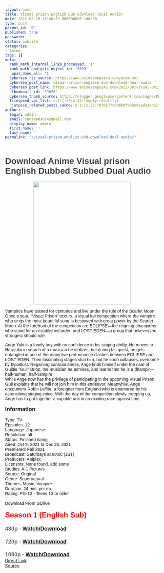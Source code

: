 ```yaml
---
layout: post
title: Visual prison English Dub Download (Dual Audio)
date: 2022-08-16 16:40:23.000000000 +00:00
type: post
parent_id: '0'
published: true
password: ''
status: publish
categories:
- Anime
tags: []
meta:
  rank_math_internal_links_processed: '1'
  rank_math_analytic_object_id: '5690'
  _wpas_done_all: '1'
  cyberseo_rss_source: https://www.animesenpai4u.com/atom.xml
  cyberseo_post_name: visual-prison-english-dub-download-dual-audio
  cyberseo_post_link: https://www.animesenpai4u.com/2022/08/visual-prison-english-dub-download-dual.html
  _thumbnail_id: '29620'
  cyberseo_thumb_source: https://blogger.googleusercontent.com/img/b/R29vZ2xl/AVvXsEgUWy59pQXOloUserRGJ-_4UiIeOCTiNqiDH_EyaXHd6SwuhOTiOyV-o7N2LNrFDW24O1NKRsoJC1OLkDcRfPfafMGgBFI6zFd4BGkCzGOcVCDBFWAZGTfYyzbjSIgWHuj6bi4sl0c24isFPyPdcewfIY8jrr-XjRlMb2i5clvDjFEy3TKD5D6jv_H4/w320-h400/haruined_me-20220816-0001.jpg
  litespeed_vpi_list: a:1:{i:0;s:12:"empty result";}
  _jetpack_related_posts_cache: a:1:{s:32:"8f6677c9d6b0f903e98ad32ec61f8deb";a:2:{s:7:"expires";i:1663409981;s:7:"payload";a:3:{i:0;a:1:{s:2:"id";i:29615;}i:1;a:1:{s:2:"id";i:29668;}i:2;a:1:{s:2:"id";i:29487;}}}}
author:
  login: admin
  email: senseads014@gmail.com
  display_name: admin
  first_name: ''
  last_name: ''
permalink: "/visual-prison-english-dub-download-dual-audio/"
---
```

<h1 style="text-align: left;"><span style="color: #444444; font-family: arial;">Download Anime Visual prison English Dubbed Subbed Dual Audio&nbsp;</span></h1>
<div class="separator" style="clear: both; text-align: center;"><a href="https://blogger.googleusercontent.com/img/b/R29vZ2xl/AVvXsEgUWy59pQXOloUserRGJ-_4UiIeOCTiNqiDH_EyaXHd6SwuhOTiOyV-o7N2LNrFDW24O1NKRsoJC1OLkDcRfPfafMGgBFI6zFd4BGkCzGOcVCDBFWAZGTfYyzbjSIgWHuj6bi4sl0c24isFPyPdcewfIY8jrr-XjRlMb2i5clvDjFEy3TKD5D6jv_H4/s1350/haruined_me-20220816-0001.jpg" style="margin-left: 1em; margin-right: 1em;"><span style="font-family: arial;"><img border="0" data-original-height="1350" data-original-width="1080" height="400" src="{{ site.baseurl }}/assets/2022/08/haruined_me-20220816-0001.jpg" width="320" /></span></a></div>
<p><span style="font-family: arial;">Vampires have existed for centuries and live under the rule of the Scarlet Moon. Once a year, "Visual Prison" occurs, a visual kei competition where the vampire who sings the most beautiful song is bestowed with great power by the Scarlet Moon. At the forefront of the competition are ECLIPSE—the reigning champions who stand for an established order, and LOST EDEN—a group that believes the strongest should rule.</span>
<div><span style="font-family: arial;">Ange Yuki is a lonely boy with no confidence in his singing ability. He moves to Harajuku in search of a musician he idolizes, but during his quest, he gets entangled in one of the many live performance clashes between ECLIPSE and LOST EDEN. Their fascinating stages stun him, but he soon collapses, overcome by bloodlust. Regaining consciousness, Ange finds himself under the care of Guiltia "Guil" Brion, the musician he admires, and learns that he is a dhampir—half-human, half-vampire.</span></div>
<div><span style="font-family: arial;">While Ange now has the privilege of participating in the upcoming Visual Prison, Guil explains that he will not join him in this endeavor. Meanwhile, Ange encounters Robin Laffite, a foreigner from England who is enamored by his astonishing singing voice. With the day of the competition slowly creeping up, Ange has to put together a capable unit in an exciting race against time.</span></div>
<div><span style="font-family: arial;"><br /></span></div>
<div><span style="font-family: arial; font-size: large;"><b>Information</b></span></div>
<div><span style="font-family: arial;"><br /></span></div>
<div><span style="font-family: arial;">Type: TV</span></div>
<div><span style="font-family: arial;">Episodes: 12</span></div>
<div><span style="font-family: arial;">Language: Japanese</span></div>
<div><span style="font-family: arial;">Resolution: all</span></div>
<div><span style="font-family: arial;">Status: Finished Airing</span></div>
<div><span style="font-family: arial;">Aired: Oct 9, 2021 to Dec 25, 2021</span></div>
<div><span style="font-family: arial;">Premiered: Fall 2021</span></div>
<div><span style="font-family: arial;">Broadcast: Saturdays at 00:00 (JST)</span></div>
<div><span style="font-family: arial;">Producers: Aniplex</span></div>
<div><span style="font-family: arial;">Licensors: None found, add some</span></div>
<div><span style="font-family: arial;">Studios: A-1 Pictures</span></div>
<div><span style="font-family: arial;">Source: Original</span></div>
<div><span style="font-family: arial;">Genre: Supernatural</span></div>
<div><span style="font-family: arial;">Themes: Music, Vampire</span></div>
<div><span style="font-family: arial;">Duration: 24 min. per ep.</span></div>
<div><span style="font-family: arial;">Rating: PG-13 - Teens 13 or older</span></div>
<div><span style="font-family: arial;"><br /></span></div>
<div><span style="font-family: arial;">Download From GDrive</span></div>
<div><span style="font-family: arial;"><br /></span></div>
<div>
<div style="background: 0px 0px rgb(255, 255, 255); border: 0px; color: #656565; font-family: Hanuman, Ruda, sans-serif; font-size: 15px; outline: 0px; padding: 0px; vertical-align: baseline;"><span style="background: 0px 0px; border: 0px; color: red; font-family: arial; font-size: x-large; outline: 0px; padding: 0px; vertical-align: baseline;"><b style="background: 0px 0px; border: 0px; outline: 0px; padding: 0px; vertical-align: baseline;">Season 1 (English Sub)</b></span></div>
<div style="background: 0px 0px rgb(255, 255, 255); border: 0px; color: #656565; font-family: Hanuman, Ruda, sans-serif; font-size: 15px; outline: 0px; padding: 0px; vertical-align: baseline;"><b style="background: 0px 0px; border: 0px; outline: 0px; padding: 0px; vertical-align: baseline;"><span style="background: 0px 0px; border: 0px; font-size: large; outline: 0px; padding: 0px; vertical-align: baseline;"><span style="background: 0px 0px; border: 0px; font-family: arial; outline: 0px; padding: 0px; vertical-align: baseline;"><br /></span><span style="background: 0px 0px; border: 0px; font-family: arial; outline: 0px; padding: 0px; vertical-align: baseline;">480p -&nbsp;<a href="https://drive.google.com/drive/folders/1CTX8U-xSTNHBhmU2tB-8Xu64RtzO2ybY" target="_blank" rel="noopener">Watch/Download</a>&nbsp;</span></span></b></div>
<div style="background: 0px 0px rgb(255, 255, 255); border: 0px; color: #656565; font-family: Hanuman, Ruda, sans-serif; font-size: 15px; outline: 0px; padding: 0px; vertical-align: baseline;"><b style="background: 0px 0px; border: 0px; outline: 0px; padding: 0px; vertical-align: baseline;"><span style="background: 0px 0px; border: 0px; font-size: large; outline: 0px; padding: 0px; vertical-align: baseline;"><span style="background: 0px 0px; border: 0px; font-family: arial; outline: 0px; padding: 0px; vertical-align: baseline;"><br /></span><span style="background: 0px 0px; border: 0px; font-family: arial; outline: 0px; padding: 0px; vertical-align: baseline;">720p -&nbsp;<a href="https://drive.google.com/drive/folders/1CTX8U-xSTNHBhmU2tB-8Xu64RtzO2ybY" target="_blank" rel="noopener">Watch/Download</a>&nbsp;</span></span></b></div>
<div style="background: 0px 0px rgb(255, 255, 255); border: 0px; color: #656565; font-family: Hanuman, Ruda, sans-serif; font-size: 15px; outline: 0px; padding: 0px; vertical-align: baseline;"><b style="background: 0px 0px; border: 0px; outline: 0px; padding: 0px; vertical-align: baseline;"><span style="background: 0px 0px; border: 0px; font-size: large; outline: 0px; padding: 0px; vertical-align: baseline;"><span style="background: 0px 0px; border: 0px; font-family: arial; outline: 0px; padding: 0px; vertical-align: baseline;"><br /></span><span style="background: 0px 0px; border: 0px; font-family: arial; outline: 0px; padding: 0px; vertical-align: baseline;">1080p -&nbsp;<a href="https://drive.google.com/drive/folders/1CTX8U-xSTNHBhmU2tB-8Xu64RtzO2ybY" target="_blank" rel="noopener">Watch/Download</a>&nbsp;</span></span></b></div>
</div>
<link rel="stylesheet" href="https://cdnjs.cloudflare.com/ajax/libs/font-awesome/4.7.0/css/font-awesome.min.css" />
<div class="divbtn"> <a href="https://handymansurrender.com/fihup8buzv?key=94550f7ce39444073321dde3b8782f97" class="btn"><i class="fa fa-download"></i> Direct Link</a> <br /><a href="https://www.animesenpai4u.com/2022/08/visual-prison-english-dub-download-dual.html">Source</a> </div>
